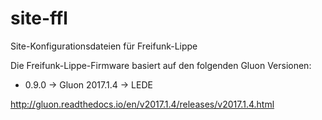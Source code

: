 # site-ffl
Site-Konfigurationsdateien für Freifunk-Lippe

Die Freifunk-Lippe-Firmware basiert auf den folgenden Gluon Versionen:

* 0.9.0 -> Gluon 2017.1.4 -> LEDE

http://gluon.readthedocs.io/en/v2017.1.4/releases/v2017.1.4.html
